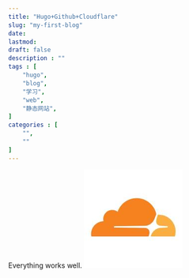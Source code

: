 ```yaml
---
title: "Hugo+Github+Cloudflare"
slug: "my-first-blog"
date: 
lastmod: 
draft: false
description : ""
tags : [
    "hugo",
    "blog",
    "学习",
    "web",
    "静态网站",
]
categories : [
    "",
    ""
]
---
```


Everything works well.
![cloudflare](cloudflare.png)
